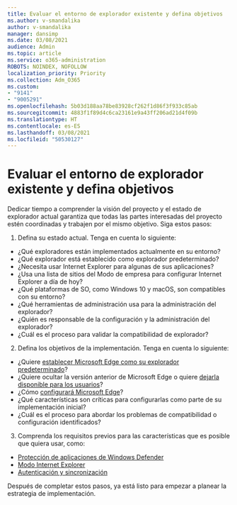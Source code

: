 ```yaml
---
title: Evaluar el entorno de explorador existente y defina objetivos
ms.author: v-smandalika
author: v-smandalika
manager: dansimp
ms.date: 03/08/2021
audience: Admin
ms.topic: article
ms.service: o365-administration
ROBOTS: NOINDEX, NOFOLLOW
localization_priority: Priority
ms.collection: Adm_O365
ms.custom:
- "9141"
- "9005291"
ms.openlocfilehash: 5b03d188aa78be83928cf262f1d86f3f933c85ab
ms.sourcegitcommit: 4883f1f89d4c6ca23161e9a43ff206ad21d4f09b
ms.translationtype: HT
ms.contentlocale: es-ES
ms.lasthandoff: 03/08/2021
ms.locfileid: "50530127"
---
```

# <a name="evaluate-your-existing-browser-environment-and-define-goals"></a>Evaluar el entorno de explorador existente y defina objetivos

Dedicar tiempo a comprender la visión del proyecto y el estado de explorador actual garantiza que todas las partes interesadas del proyecto estén coordinadas y trabajen por el mismo objetivo. Siga estos pasos:

1. Defina su estado actual. Tenga en cuenta lo siguiente:
- ¿Qué exploradores están implementados actualmente en su entorno?
- ¿Qué explorador está establecido como explorador predeterminado?
- ¿Necesita usar Internet Explorer para algunas de sus aplicaciones?
- ¿Usa una lista de sitios del Modo de empresa para configurar Internet Explorer a día de hoy?
- ¿Qué plataformas de SO, como Windows 10 y macOS, son compatibles con su entorno?
- ¿Qué herramientas de administración usa para la administración del explorador?
- ¿Quién es responsable de la configuración y la administración del explorador?
- ¿Cuál es el proceso para validar la compatibilidad de explorador?
2. Defina los objetivos de la implementación. Tenga en cuenta lo siguiente:
- ¿Quiere [establecer Microsoft Edge como su explorador predeterminado](https://docs.microsoft.com/DeployEdge/edge-default-browser)?
- ¿Quiere ocultar la versión anterior de Microsoft Edge o quiere [dejarla disponible para los usuarios](https://docs.microsoft.com/DeployEdge/microsoft-edge-sysupdate-access-old-edge)?
- ¿Cómo [configurará Microsoft Edge](https://docs.microsoft.com/DeployEdge/configure-microsoft-edge)?
- ¿Qué características son críticas para configurarlas como parte de su implementación inicial?
- ¿Cuál es el proceso para abordar los problemas de compatibilidad o configuración identificados?
3. Comprenda los requisitos previos para las características que es posible que quiera usar, como:
- [Protección de aplicaciones de Windows Defender](https://docs.microsoft.com/windows/security/threat-protection/microsoft-defender-application-guard/reqs-md-app-guard)
- [Modo Internet Explorer](https://docs.microsoft.com/DeployEdge/edge-ie-mode)
- [Autenticación y sincronización](https://docs.microsoft.com/DeployEdge/microsoft-edge-security-identity)

Después de completar estos pasos, ya está listo para empezar a planear la estrategia de implementación.
